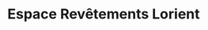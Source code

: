 ---
title: "Espace Revêtements Lorient"
url: /caudan/espace-revetements-lorient/
shop: décoration intérieure
---
